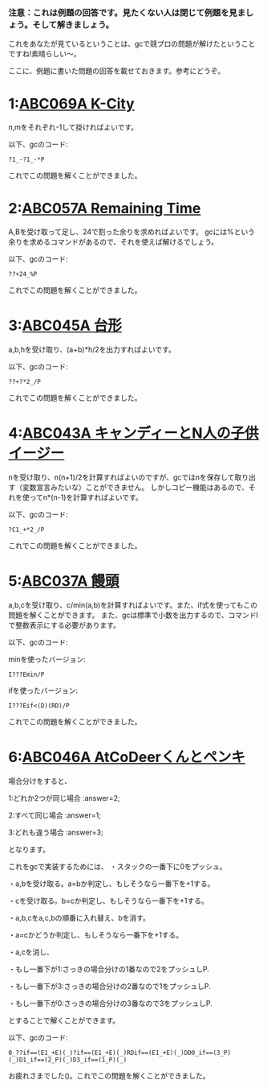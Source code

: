 ### **注意：これは例題の回答です。見たくない人は閉じて例題を見ましょう。そして解きましょう。**



























































これをあなたが見ているということは、gcで競プロの問題が解けたということですね!素晴らしい～。

ここに、例題に書いた問題の回答を載せておきます。参考にどうぞ。

# 1:[ABC069A K-City](https://atcoder.jp/contests/abc069/tasks/abc069_a)

n,mをそれぞれ-1して掛ければよいです。

以下、gcのコード:

`?1_-?1_-*P` 

これでこの問題を解くことができました。



# 2:[ABC057A Remaining Time](https://atcoder.jp/contests/abc057/tasks/abc057_a)

A,Bを受け取って足し、24で割った余りを求めればよいです。
gcには%という余りを求めるコマンドがあるので、それを使えば解けるでしょう。

以下、gcのコード:

`??+24_%P`

これでこの問題を解くことができました。



# 3:[ABC045A 台形](https://atcoder.jp/contests/abc045/tasks/abc045_a)

a,b,hを受け取り、(a+b)*h/2を出力すればよいです。

以下、gcのコード:

`??+?*2_/P`

これでこの問題を解くことができました。 



# 4:[ABC043A キャンディーとN人の子供イージー](https://atcoder.jp/contests/abc043/tasks/abc043_a)

nを受け取り、n(n+1)/2を計算すればよいのですが、gcではnを保存して取り出す（変数宣言みたいな）ことができません。
しかしコピー機能はあるので、それを使ってn*(n-1)を計算すればよいです。

以下、gcのコード:

`?C1_+*2_/P`

これでこの問題を解くことができました。
 
 
 
# 5:[ABC037A 饅頭](https://atcoder.jp/contests/abc037/tasks/abc037_a)

a,b,cを受け取り、c/min(a,b)を計算すればよいです。また、if式を使ってもこの問題を解くことができます。
また、gcは標準で小数を出力するので、コマンドIで整数表示にする必要があります。

以下、gcのコード:

minを使ったバージョン:

`I???Emin/P`

ifを使ったバージョン:

`I???Eif<(D)(RD)/P`

これでこの問題を解くことができました。



# 6:[ABC046A AtCoDeerくんとペンキ](https://atcoder.jp/contests/abc046/tasks/abc046_a)
場合分けをすると、

1:どれか2つが同じ場合 :answer=2;

2:すべて同じ場合      :answer=1;

3:どれも違う場合      :answer=3;

となります。

これをgcで実装するためには、
・スタックの一番下に0をプッシュ。

・a,bを受け取る。a=bか判定し、もしそうなら一番下を+1する。

・cを受け取る。b=cか判定し、もしそうなら一番下を+1する。

・a,b,cをa,c,bの順番に入れ替え、bを消す。

・a=cかどうか判定し、もしそうなら一番下を+1する。

・a,cを消し、

 ・もし一番下が1:さっきの場合分けの1番なので2をプッシュしP.

 ・もし一番下が3:さっきの場合分けの2番なので1をプッシュしP.

 ・もし一番下が0:さっきの場合分けの3番なので3をプッシュしP.

とすることで解くことができます。

以下、gcのコード:

 `0_??if==(E1_+E)(_)?if==(E1_+E)(_)RDif==(E1_+E)(_)DD0_if==(3_P)(_)D1_if==(2_P)(_)D3_if==(1_P)(_)`

お疲れさまでした()。これでこの問題を解くことができました。
